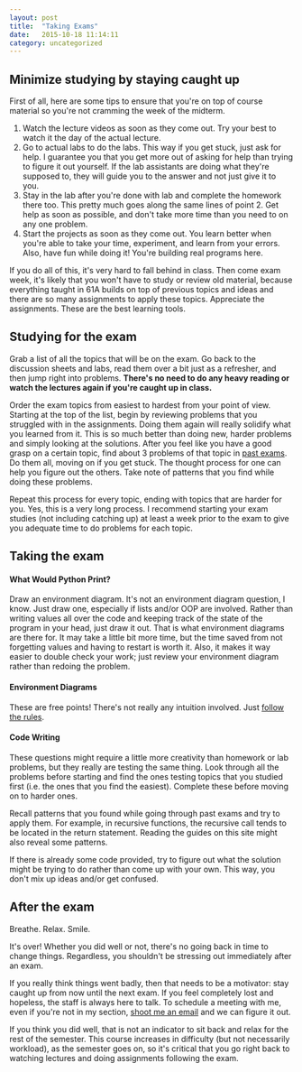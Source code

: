 ```yaml
---
layout: post
title:  "Taking Exams"
date:   2015-10-18 11:14:11
category: uncategorized
---
```


## Minimize studying by staying caught up
First of all, here are some tips to ensure that you're on top of course material so you're not cramming the week of the midterm.  

1. Watch the lecture videos as soon as they come out. Try your best to watch it the day of the actual lecture.
2. Go to actual labs to do the labs. This way if you get stuck, just ask for help. I guarantee you that you get more out of asking for help than trying to figure it out yourself. If the lab assistants are doing what they're supposed to, they will guide you to the answer and not just give it to you.
3. Stay in the lab after you're done with lab and complete the homework there too. This pretty much goes along the same lines of point 2. Get help as soon as possible, and don't take more time than you need to on any one problem. 
4. Start the projects as soon as they come out. You learn better when you're able to take your time, experiment, and learn from your errors. Also, have fun while doing it! You're building real programs here.

If you do all of this, it's very hard to fall behind in class. Then come exam week, it's likely that you won't have to study or review old material, because everything taught in 61A builds on top of previous topics and ideas and there are so many assignments to apply these topics. Appreciate the assignments. These are the best learning tools.

## Studying for the exam
Grab a list of all the topics that will be on the exam. Go back to the discussion sheets and labs, read them over a bit just as a refresher, and then jump right into problems. **There's no need to do any heavy reading or watch the lectures again if you're caught up in class.**

Order the exam topics from easiest to hardest from your point of view. Starting at the top of the list, begin by reviewing problems that you struggled with in the assignments. Doing them again will really solidify what you learned from it. This is so much better than doing new, harder problems and simply looking at the solutions. After you feel like you have a good grasp on a certain topic, find about 3 problems of that topic in [past exams](https://www.ocf.berkeley.edu/~shidi/cs61a/wiki/Past_exams). Do them all, moving on if you get stuck. The thought process for one can help you figure out the others. Take note of patterns that you find while doing these problems. 

Repeat this process for every topic, ending with topics that are harder for you. Yes, this is a very long process. I recommend starting your exam studies (not including catching up) at least a week prior to the exam to give you adequate time to do problems for each topic.

## Taking the exam  

#### What Would Python Print?
Draw an environment diagram. It's not an environment diagram question, I know. Just draw one, especially if lists and/or OOP are involved. Rather than writing values all over the code and keeping track of the state of the program in your head, just draw it out. That is what environment diagrams are there for. It may take a little bit more time, but the time saved from not forgetting values and having to restart is worth it. Also, it makes it way easier to double check your work; just review your environment diagram rather than redoing the problem.

#### Environment Diagrams 
These are free points! There's not really any intuition involved. Just [follow the rules](/cs61a/guides/env-diag.html).

#### Code Writing
These questions might require a little more creativity than homework or lab problems, but they really are testing the same thing. Look through all the problems before starting and find the ones testing topics that you studied first (i.e. the ones that you find the easiest). Complete these before moving on to harder ones.

Recall patterns that you found while going through past exams and try to apply them. For example, in recursive functions, the recursive call tends to be located in the return statement. Reading the guides on this site might also reveal some patterns.

If there is already some code provided, try to figure out what the solution might be trying to do rather than come up with your own. This way, you don't mix up ideas and/or get confused.

## After the exam
Breathe. Relax. Smile.

It's over! Whether you did well or not, there's no going back in time to change things. Regardless, you shouldn't be stressing out immediately after an exam.

If you really think things went badly, then that needs to be a motivator: stay caught up from now until the next exam. If you feel completely lost and hopeless, the staff is always here to talk. To schedule a meeting with me, even if you're not in my section, [shoot me an email](mailto:tammynguyen@berkeley.edu) and we can figure it out.

If you think you did well, that is not an indicator to sit back and relax for the rest of the semester. This course increases in difficulty (but not necessarily workload), as the semester goes on, so it's critical that you go right back to watching lectures and doing assignments following the exam.
